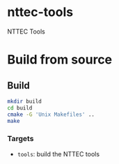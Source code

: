 # nttec-tools

NTTEC Tools

# Build from source

## Build

```sh
mkdir build
cd build
cmake -G 'Unix Makefiles' ..
make
```

### Targets

- `tools`: build the NTTEC tools

